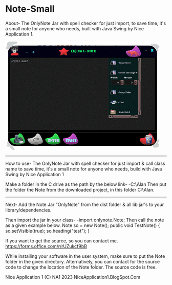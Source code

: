 # Note-Small
About- The OnlyNote Jar with spell checker for just import, to save time, it's a small note for anyone who needs, built with Java Swing by Nice Application 1. 

<img src="NA Note0.gif" height="340px"><hr>

How to use-
The OnlyNote Jar with spell checker for just import & call class name to save time, it's a small note for anyone who needs, build with Java Swing by Nice Application 1

Make a folder in the C drive as the path by the below link- 
-C:\Alan 
Then put the folder the Note from the downloaded project, in this folder C:\Alan.
__________________________________________________________________________________
Next-
Add the Note Jar "OnlyNote" from the dist folder & all lib jar's to your library/dependencies.

Then import the jar in your class-
-import onlynote.Note;
Then call the note as a given example below. 
Note so = new Note();
    public void TestNote() {
        so.setVisible(true);
        so.heading("test");
    }
    
If you want to get the source, so you can contact me. https://forms.office.com/r/rUZukcf9bB

While installing your software in the user system, make sure to put the Note folder in the given directory. Alternatively, you can contact for the source code to change the location of the Note folder. The source code is free.

Nice Application 1
(C) NA1 2023
NiceApplication1.BlogSpot.Com


